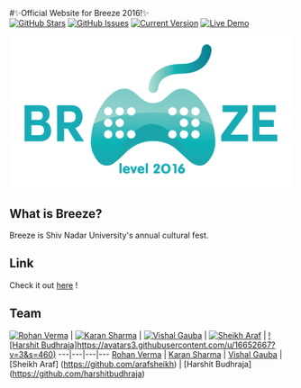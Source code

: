 #✨Official Website for Breeze 2016!✨  
[![GitHub Stars](https://img.shields.io/github/stars/rhnvrm/breeze-website.svg)](https://github.com/rhnvrm/breeze-website/stargazers) [![GitHub Issues](https://img.shields.io/github/issues/rhnvrm/breeze-website.svg)](https://github.com/rhnvrm/breeze-website/issues) [![Current Version](https://img.shields.io/badge/version-0.1-green.svg)](https://github.com/rhnvrm/breeze-website) [![Live Demo](https://img.shields.io/badge/demo-online-green.svg)](http://rhnvrm.github.io/breeze-website)

<img src="img/logo.png" style="max-width:200px!">

## What is Breeze?
Breeze is Shiv Nadar University's annual cultural fest.

## Link
Check it out [here](http://rhnvrm.github.io/breeze-website) !

## Team
[![Rohan Verma](https://avatars3.githubusercontent.com/u/952036?v=3&s=460)](https://github.com/rhnvrm) | [![Karan Sharma](https://avatars2.githubusercontent.com/u/5689132?v=3&s=460)](https://github.com/mr-karan) | [![Vishal Gauba](https://avatars2.githubusercontent.com/u/9962648?v=3&s=460)](https://github.com/flamefractal) | [![Sheikh Araf](https://avatars1.githubusercontent.com/u/7028838?v=3&s=460)](https://github.com/arafsheikh) | [![Harshit Budhraja]https://avatars3.githubusercontent.com/u/16652667?v=3&s=460)](https://github.com/harshitbudhraja)
---|---|---|---
[Rohan Verma](https://github.com/rhnvrm) | [Karan Sharma](https://github.com/mr-karan) | [Vishal Gauba](https://github.com/flamefractal) | [Sheikh Araf] (https://github.com/arafsheikh) | [Harshit Budhraja] (https://github.com/harshitbudhraja)


